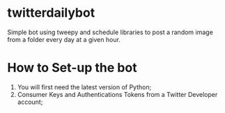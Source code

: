# twitterdailybot
Simple bot using tweepy and schedule libraries to post a random image from a folder every day at a given hour.

# How to Set-up the bot
1. You will first need the latest version of Python;
2. Consumer Keys and Authentications Tokens from a Twitter Developer account;
